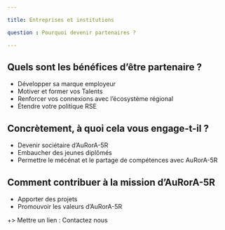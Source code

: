 ```yaml
---

title: Entreprises et institutions

question : Pourquoi devenir partenaires ?

---
```


Quels sont les bénéfices d’être partenaire ?
--------------------------------------------


*  Développer sa marque employeur
*  Motiver et former vos Talents 
*  Renforcer vos connexions avec l’écosystème régional
*  Étendre votre politique RSE

Concrètement, à quoi cela vous engage-t-il ?
--------------------------------------------


*  Devenir sociétaire d’AuRorA-5R
*  Embaucher des jeunes diplômés
*  Permettre le mécénat et le partage de compétences avec AuRorA-5R

Comment contribuer à la mission d’AuRorA-5R
-------------------------------------------


*  Apporter des projets
*  Promouvoir les valeurs d’AuRorA-5R

+> Mettre un lien : Contactez nous 

